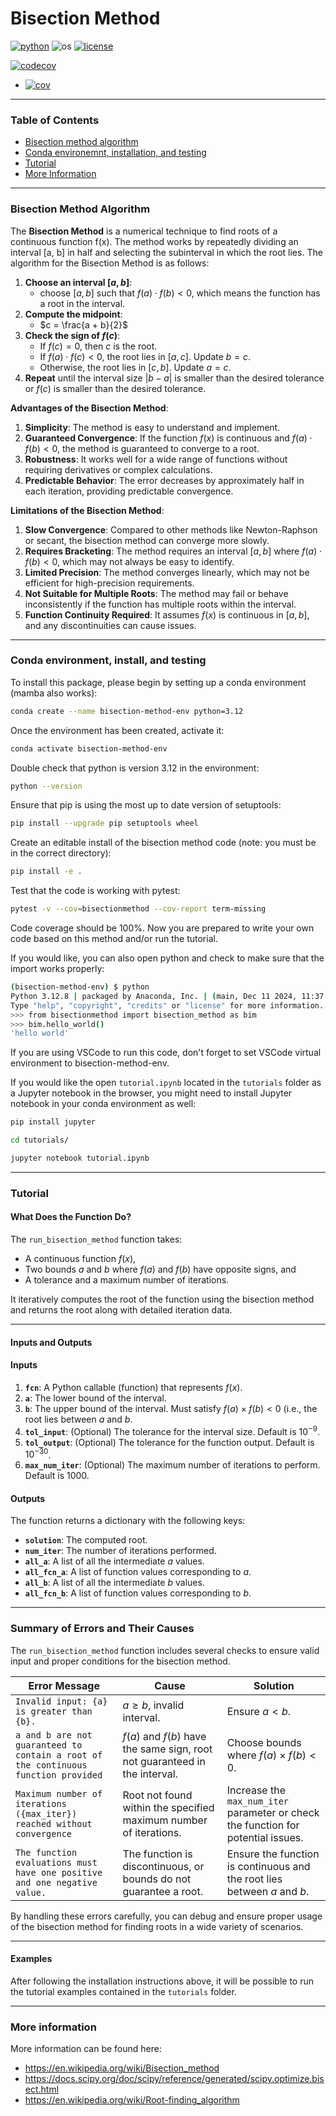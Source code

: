 # Bisection Method

[![python](https://img.shields.io/badge/python-3.12-blue.svg)](https://www.python.org/)
![os](https://img.shields.io/badge/os-ubuntu%20|%20macos%20|%20windows-blue.svg)
[![license](https://img.shields.io/badge/license-MIT-green.svg)](https://github.com/sandialabs/sibl#license)

[![codecov](https://codecov.io/gh/Lejeune-Lab-Graduate-Course-Materials/bisection-method/graph/badge.svg?token=p5DMvJ6byO)](https://codecov.io/gh/Lejeune-Lab-Graduate-Course-Materials/bisection-method)
+ [![cov](https://Lejeune-Lab-Graduate-Course-Materials.github.io/bisection-method/badges/coverage.svg)](https://github.com/Lejeune-Lab-Graduate-Course-Materials/bisection-method/actions)
---

### Table of Contents
* [Bisection method algorithm](#algo)
* [Conda environemnt, installation, and testing](#install)
* [Tutorial](#tutorial)
* [More Information](#more)

---

### Bisection Method Algorithm <a name="algo"></a>

The **Bisection Method** is a numerical technique to find roots of a continuous function f(x). The method works by repeatedly dividing an interval [a, b] in half and selecting the subinterval in which the root lies. The algorithm for the Bisection Method is as follows:

1. **Choose an interval $[a, b]$**:
   - choose $[a, b]$ such that $f(a) \cdot f(b) < 0$, which means the function has a root in the interval.
2. **Compute the midpoint**:
   - $c = \frac{a + b}{2}$
3. **Check the sign of $f(c)$**:
   - If $f(c) = 0$, then $c$ is the root.
   - If $f(a) \cdot f(c) < 0$, the root lies in $[a, c]$. Update $b = c$.
   - Otherwise, the root lies in $[c, b]$. Update $a = c$.
4. **Repeat** until the interval size $|b - a|$ is smaller than the desired tolerance or $f(c)$ is smaller than the desired tolerance.

**Advantages of the Bisection Method**:
1. **Simplicity**: The method is easy to understand and implement.
2. **Guaranteed Convergence**: If the function $f(x)$ is continuous and $f(a) \cdot f(b) < 0$, the method is guaranteed to converge to a root.
3. **Robustness**: It works well for a wide range of functions without requiring derivatives or complex calculations.
4. **Predictable Behavior**: The error decreases by approximately half in each iteration, providing predictable convergence.

**Limitations of the Bisection Method**:
1. **Slow Convergence**: Compared to other methods like Newton-Raphson or secant, the bisection method can converge more slowly.
2. **Requires Bracketing**: The method requires an interval $[a, b]$ where $f(a) \cdot f(b) < 0$, which may not always be easy to identify.
3. **Limited Precision**: The method converges linearly, which may not be efficient for high-precision requirements.
4. **Not Suitable for Multiple Roots**: The method may fail or behave inconsistently if the function has multiple roots within the interval.
5. **Function Continuity Required**: It assumes $f(x)$ is continuous in $[a, b]$, and any discontinuities can cause issues.

---

### Conda environment, install, and testing <a name="install"></a>

To install this package, please begin by setting up a conda environment (mamba also works):
```bash
conda create --name bisection-method-env python=3.12
```
Once the environment has been created, activate it:

```bash
conda activate bisection-method-env
```
Double check that python is version 3.12 in the environment:
```bash
python --version
```
Ensure that pip is using the most up to date version of setuptools:
```bash
pip install --upgrade pip setuptools wheel
```
Create an editable install of the bisection method code (note: you must be in the correct directory):
```bash
pip install -e .
```
Test that the code is working with pytest:
```bash
pytest -v --cov=bisectionmethod --cov-report term-missing
```
Code coverage should be 100%. Now you are prepared to write your own code based on this method and/or run the tutorial. 

If you would like, you can also open python and check to make sure that the import works properly:
```bash
(bisection-method-env) $ python
Python 3.12.8 | packaged by Anaconda, Inc. | (main, Dec 11 2024, 11:37:13) [Clang 14.0.6 ] on darwin
Type "help", "copyright", "credits" or "license" for more information.
>>> from bisectionmethod import bisection_method as bim
>>> bim.hello_world()
'hello world'
```
If you are using VSCode to run this code, don't forget to set VSCode virtual environment to bisection-method-env.

If you would like the open `tutorial.ipynb` located in the `tutorials` folder as a Jupyter notebook in the browser, you might need to install Jupyter notebook in your conda environment as well:
```bash
pip install jupyter
```
```bash
cd tutorials/
```
```bash
jupyter notebook tutorial.ipynb
```
---

### Tutorial <a name="tutorial"></a>

#### **What Does the Function Do?**

The `run_bisection_method` function takes:
- A continuous function $f(x)$,
- Two bounds $a$ and $b$ where $f(a)$ and $f(b)$ have opposite signs, and
- A tolerance and a maximum number of iterations.

It iteratively computes the root of the function using the bisection method and returns the root along with detailed iteration data.

---

#### **Inputs and Outputs**

#### **Inputs**
1. **`fcn`**: A Python callable (function) that represents $f(x)$.
2. **`a`**: The lower bound of the interval.
3. **`b`**: The upper bound of the interval. Must satisfy $f(a) \times f(b) < 0$ (i.e., the root lies between $a$ and $b$.
4. **`tol_input`**: (Optional) The tolerance for the interval size. Default is $10^{-9}$.
5. **`tol_output`**: (Optional) The tolerance for the function output. Default is $10^{-30}$.
6. **`max_num_iter`**: (Optional) The maximum number of iterations to perform. Default is $1000$.

#### **Outputs**
The function returns a dictionary with the following keys:
- **`solution`**: The computed root.
- **`num_iter`**: The number of iterations performed.
- **`all_a`**: A list of all the intermediate $a$ values.
- **`all_fcn_a`**: A list of function values corresponding to $a$.
- **`all_b`**: A list of all the intermediate $b$ values.
- **`all_fcn_b`**: A list of function values corresponding to $b$.

---

### **Summary of Errors and Their Causes**

The `run_bisection_method` function includes several checks to ensure valid input and proper conditions for the bisection method. 

| **Error Message**                                                                 | **Cause**                                                                                  | **Solution**                                                                                  |
|-----------------------------------------------------------------------------------|--------------------------------------------------------------------------------------------|-----------------------------------------------------------------------------------------------|
| `Invalid input: {a} is greater than {b}.`                                         | $a \geq b$, invalid interval.                                                         | Ensure $a < b$.                                                                           |
| `a and b are not guaranteed to contain a root of the continuous function provided` | $f(a)$ and $f(b)$ have the same sign, root not guaranteed in the interval.        | Choose bounds where $f(a) \times f(b) < 0$.                                               |
| `Maximum number of iterations ({max_iter}) reached without convergence`           | Root not found within the specified maximum number of iterations.                         | Increase the `max_num_iter` parameter or check the function for potential issues.             |
| `The function evaluations must have one positive and one negative value.`         | The function is discontinuous, or bounds do not guarantee a root.                        | Ensure the function is continuous and the root lies between $a$ and $b$.              |

By handling these errors carefully, you can debug and ensure proper usage of the bisection method for finding roots in a wide variety of scenarios.

---

#### **Examples**

After following the installation instructions above, it will be possible to run the tutorial examples contained in the `tutorials` folder.

---

### More information <a name="more"></a>
More information can be found here:
* https://en.wikipedia.org/wiki/Bisection_method
* https://docs.scipy.org/doc/scipy/reference/generated/scipy.optimize.bisect.html
* https://en.wikipedia.org/wiki/Root-finding_algorithm
